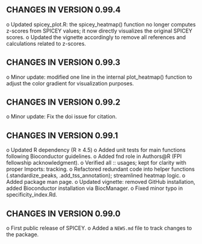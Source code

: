 CHANGES IN VERSION 0.99.4
--------------------------

  o Updated spicey_plot.R: the spicey_heatmap() function no longer computes z-scores from SPICEY values; it now directly visualizes the original SPICEY scores.
  o Updated the vignette accordingly to remove all references and calculations related to z-scores.

CHANGES IN VERSION 0.99.3
--------------------------

  o Minor update: modified one line in the internal plot_heatmap() function to adjust the color gradient for visualization purposes. 

CHANGES IN VERSION 0.99.2
--------------------------

  o Minor update: Fix the doi issue for citation.
  
CHANGES IN VERSION 0.99.1
--------------------------

  o Updated R dependency (R ≥ 4.5)
  o Added unit tests for main functions following Bioconductor guidelines.
  o Added fnd role in Authors@R (FPI fellowship acknowledgment).
  o Verified all :: usages; kept for clarity with proper Imports: tracking.
  o Refactored redundant code into helper functions (.standardize_peaks, .add_tss_annotation); streamlined heatmap logic.
  o Added package man page.
  o Updated vignette: removed GitHub installation, added Bioconductor installation via BiocManager.
  o Fixed minor typo in specificity_index.Rd.
  
CHANGES IN VERSION 0.99.0
--------------------------

  o First public release of SPICEY.
  o Added a `NEWS.md` file to track changes to the package.
